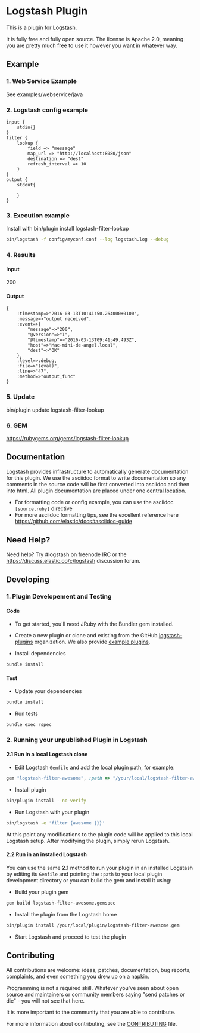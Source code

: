 # Logstash Plugin

This is a plugin for [Logstash](https://github.com/elastic/logstash).

It is fully free and fully open source. The license is Apache 2.0, meaning you are pretty much free to use it however you want in whatever way.

## Example
### 1. Web Service Example
See examples/webservice/java

### 2. Logstash config example
```
input {
	stdin{}
}
filter {
	lookup {
		field => "message"
		map_url => "http://localhost:8080/json"
		destination => "dest"
		refresh_interval => 10
	}
}
output {
	stdout{

	}
}
```
### 3. Execution example
Install with bin/plugin install logstash-filter-lookup
```sh
bin/logstash -f config/myconf.conf --log logstash.log --debug
```

### 4. Results
#### Input
200

#### Output
```
{
    :timestamp=>"2016-03-13T10:41:50.264000+0100", 
    :message=>"output received", 
    :event=>{
        "message"=>"200", 
        "@version"=>"1", 
        "@timestamp"=>"2016-03-13T09:41:49.493Z", 
        "host"=>"Mac-mini-de-angel.local", 
        "dest"=>"OK"
    }, 
    :level=>:debug, 
    :file=>"(eval)", 
    :line=>"47", 
    :method=>"output_func"
}
```

### 5. Update
bin/plugin update logstash-filter-lookup

### 6. GEM
https://rubygems.org/gems/logstash-filter-lookup

## Documentation

Logstash provides infrastructure to automatically generate documentation for this plugin. We use the asciidoc format to write documentation so any comments in the source code will be first converted into asciidoc and then into html. All plugin documentation are placed under one [central location](http://www.elastic.co/guide/en/logstash/current/).

- For formatting code or config example, you can use the asciidoc `[source,ruby]` directive
- For more asciidoc formatting tips, see the excellent reference here https://github.com/elastic/docs#asciidoc-guide

## Need Help?

Need help? Try #logstash on freenode IRC or the https://discuss.elastic.co/c/logstash discussion forum.

## Developing

### 1. Plugin Developement and Testing

#### Code
- To get started, you'll need JRuby with the Bundler gem installed.

- Create a new plugin or clone and existing from the GitHub [logstash-plugins](https://github.com/logstash-plugins) organization. We also provide [example plugins](https://github.com/logstash-plugins?query=example).

- Install dependencies
```sh
bundle install
```

#### Test

- Update your dependencies

```sh
bundle install
```

- Run tests

```sh
bundle exec rspec
```

### 2. Running your unpublished Plugin in Logstash

#### 2.1 Run in a local Logstash clone

- Edit Logstash `Gemfile` and add the local plugin path, for example:
```ruby
gem "logstash-filter-awesome", :path => "/your/local/logstash-filter-awesome"
```
- Install plugin
```sh
bin/plugin install --no-verify
```
- Run Logstash with your plugin
```sh
bin/logstash -e 'filter {awesome {}}'
```
At this point any modifications to the plugin code will be applied to this local Logstash setup. After modifying the plugin, simply rerun Logstash.

#### 2.2 Run in an installed Logstash

You can use the same **2.1** method to run your plugin in an installed Logstash by editing its `Gemfile` and pointing the `:path` to your local plugin development directory or you can build the gem and install it using:

- Build your plugin gem
```sh
gem build logstash-filter-awesome.gemspec
```
- Install the plugin from the Logstash home
```sh
bin/plugin install /your/local/plugin/logstash-filter-awesome.gem
```
- Start Logstash and proceed to test the plugin

## Contributing

All contributions are welcome: ideas, patches, documentation, bug reports, complaints, and even something you drew up on a napkin.

Programming is not a required skill. Whatever you've seen about open source and maintainers or community members  saying "send patches or die" - you will not see that here.

It is more important to the community that you are able to contribute.

For more information about contributing, see the [CONTRIBUTING](https://github.com/elastic/logstash/blob/master/CONTRIBUTING.md) file.